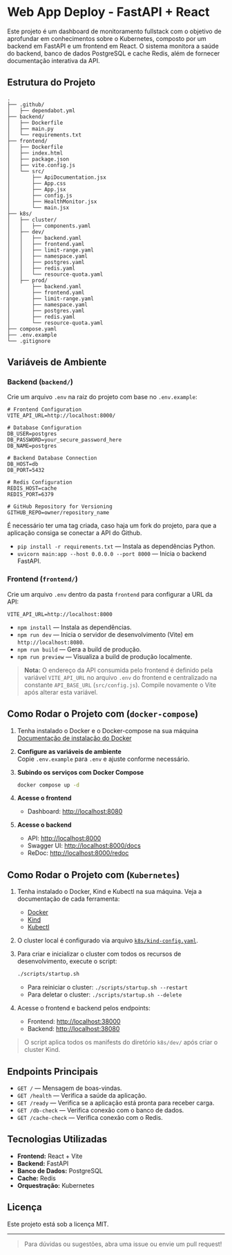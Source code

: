 # Web App Deploy - FastAPI + React

Este projeto é um dashboard de monitoramento fullstack com o objetivo de aprofundar em conhecimentos sobre o Kubernetes, composto por um backend em FastAPI e um frontend em React. O sistema monitora a saúde do backend, banco de dados PostgreSQL e cache Redis, além de fornecer documentação interativa da API.

## Estrutura do Projeto

```
.
├── .github/
│   ├── dependabot.yml
├── backend/
│   ├── Dockerfile
│   ├── main.py
│   └── requirements.txt
├── frontend/
│   ├── Dockerfile
│   ├── index.html
│   ├── package.json
│   ├── vite.config.js
│   └── src/
│       ├── ApiDocumentation.jsx
│       ├── App.css
│       ├── App.jsx
│       ├── config.js
│       ├── HealthMonitor.jsx
│       └── main.jsx
├── k8s/
│   ├── cluster/
│   │   ├── components.yaml
│   ├── dev/
│   │   ├── backend.yaml
│   │   ├── frontend.yaml
│   │   ├── limit-range.yaml
│   │   ├── namespace.yaml
│   │   ├── postgres.yaml
│   │   ├── redis.yaml
│   │   └── resource-quota.yaml
│   ├── prod/
│       ├── backend.yaml
│       ├── frontend.yaml
│       ├── limit-range.yaml
│       ├── namespace.yaml
│       ├── postgres.yaml
│       ├── redis.yaml
│       └── resource-quota.yaml
├── compose.yaml
├── .env.example
└── .gitignore
```

## Variáveis de Ambiente

### Backend (`backend/`)
Crie um arquivo `.env` na raiz do projeto com base no `.env.example`:

```env
# Frontend Configuration
VITE_API_URL=http://localhost:8000/

# Database Configuration
DB_USER=postgres
DB_PASSWORD=your_secure_password_here
DB_NAME=postgres

# Backend Database Connection
DB_HOST=db
DB_PORT=5432

# Redis Configuration  
REDIS_HOST=cache
REDIS_PORT=6379

# GitHub Repository for Versioning
GITHUB_REPO=owner/repository_name
```
É necessário ter uma tag criada, caso haja um fork do projeto, para que a aplicação consiga se conectar a API do Github.

- `pip install -r requirements.txt` — Instala as dependências Python.
- `uvicorn main:app --host 0.0.0.0 --port 8000` — Inicia o backend FastAPI.

### Frontend (`frontend/`)
Crie um arquivo `.env` dentro da pasta `frontend` para configurar a URL da API:

```env
VITE_API_URL=http://localhost:8000
```

- `npm install` — Instala as dependências.
- `npm run dev` — Inicia o servidor de desenvolvimento (Vite) em `http://localhost:8080`.
- `npm run build` — Gera a build de produção.
- `npm run preview` — Visualiza a build de produção localmente.

> **Nota:** O endereço da API consumida pelo frontend é definido pela variável `VITE_API_URL` no arquivo `.env` do frontend e centralizado na constante `API_BASE_URL` (`src/config.js`). Compile novamente o Vite após alterar esta variável.


## Como Rodar o Projeto com (`docker-compose`)

1. Tenha instalado o Docker e o Docker-compose na sua máquina [Documentação de instalação do Docker](https://docs.docker.com/engine/install/)  

2. **Configure as variáveis de ambiente**  
   Copie `.env.example` para `.env` e ajuste conforme necessário.

3. **Subindo os serviços com Docker Compose**  
   ```sh
   docker compose up -d
   ```

4. **Acesse o frontend**  
   - Dashboard: [http://localhost:8080](http://localhost:8080)

5. **Acesse o backend**  
   - API: [http://localhost:8000](http://localhost:8000)
   - Swagger UI: [http://localhost:8000/docs](http://localhost:8000/docs)
   - ReDoc: [http://localhost:8000/redoc](http://localhost:8000/redoc)


## Como Rodar o Projeto com (`Kubernetes`)

1. Tenha instalado o Docker, Kind e Kubectl na sua máquina. Veja a documentação de cada ferramenta:
   - [Docker](https://docs.docker.com/engine/install/)
   - [Kind](https://kind.sigs.k8s.io/docs/user/quick-start/)
   - [Kubectl](https://kubernetes.io/docs/tasks/tools/)

2. O cluster local é configurado via arquivo [`k8s/kind-config.yaml`](k8s/kind-config.yaml).

3. Para criar e inicializar o cluster com todos os recursos de desenvolvimento, execute o script:
   ```sh
   ./scripts/startup.sh
   ```
   - Para reiniciar o cluster: `./scripts/startup.sh --restart`
   - Para deletar o cluster: `./scripts/startup.sh --delete`

4. Acesse o frontend e backend pelos endpoints:
   - Frontend: [http://localhost:38000](http://localhost:38000)
   - Backend: [http://localhost:38080](http://localhost:38080)

> O script aplica todos os manifests do diretório `k8s/dev/` após criar o cluster Kind.

## Endpoints Principais

- `GET /` — Mensagem de boas-vindas.
- `GET /health` — Verifica a saúde da aplicação.
- `GET /ready` — Verifica se a aplicação está pronta para receber carga.
- `GET /db-check` — Verifica conexão com o banco de dados.
- `GET /cache-check` — Verifica conexão com o Redis.

## Tecnologias Utilizadas

- **Frontend:** React + Vite
- **Backend:** FastAPI
- **Banco de Dados:** PostgreSQL
- **Cache:** Redis
- **Orquestração:** Kubernetes

## Licença

Este projeto está sob a licença MIT.

---

> Para dúvidas ou sugestões, abra uma issue ou envie um pull request!
